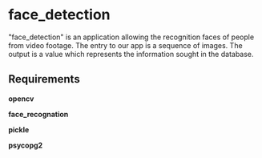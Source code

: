 # face_detection
"face_detection" is an application allowing the recognition
faces of people from video footage. The entry to our app is a
sequence of images. The output is a value which represents the information sought in the database.
## Requirements
**opencv**

**face_recognation**

**pickle**

**psycopg2**
